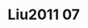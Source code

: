 <a name="material" />

# Liu2011 07
<script type="application/ld+json">
  {
    "@context": "https://schema.org/",
    "@type": "ChemicalSubstance",
    "http://purl.org/dc/terms/conformsTo":
      {
        "@type": "CreativeWork",
        "@id": "https://bioschemas.org/profiles/ChemicalSubstance/0.4-RELEASE/"
      },
    "@id": "https://egonw.github.io/nanowiki/nanowiki88.html#material",
    "name": "Liu2011 07",
    "sameAs: "http://127.0.0.1/mediawiki/index.php/Special:URIResolver/Liu2011_07"
  }
</script>

